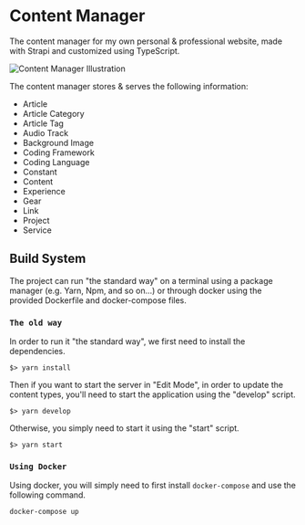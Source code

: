 # Content Manager

The content manager for my own personal & professional website, made with Strapi and customized using TypeScript.

![Content Manager Illustration](https://res.cloudinary.com/deexzd1vz/image/upload/v1690834456/content-manager_bvnjx2.png)

The content manager stores & serves the following information:

* Article
* Article Category
* Article Tag
* Audio Track
* Background Image
* Coding Framework
* Coding Language
* Constant
* Content
* Experience
* Gear
* Link
* Project
* Service

## Build System

The project can run "the standard way" on a terminal using a package manager (e.g. Yarn, Npm, and so on...) or through
docker using the provided Dockerfile and docker-compose files.

### `The old way`

In order to run it "the standard way", we first need to install the dependencies.

```shell
$> yarn install
```

Then if you want to start the server in "Edit Mode", in order to update the content types, you'll need to start the application using the "develop" script.

```shell
$> yarn develop
```

Otherwise, you simply need to start it using the "start" script.

```shell
$> yarn start
```

### `Using Docker`

Using docker, you will simply need to first install `docker-compose` and use the following command.

```
docker-compose up
```
